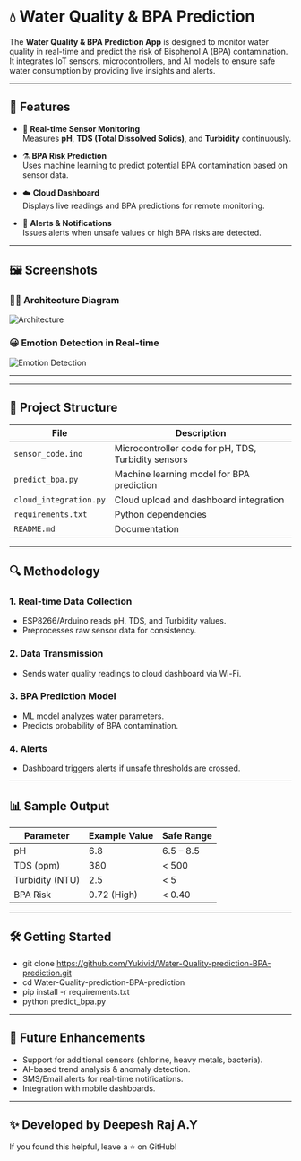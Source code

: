 # 💧 Water Quality & BPA Prediction

The **Water Quality & BPA Prediction App** is designed to monitor water quality in real-time and predict the risk of Bisphenol A (BPA) contamination. It integrates IoT sensors, microcontrollers, and AI models to ensure safe water consumption by providing live insights and alerts.

---

## 🌟 Features

- 🧪 **Real-time Sensor Monitoring**  
  Measures **pH**, **TDS (Total Dissolved Solids)**, and **Turbidity** continuously.  

- ⚗️ **BPA Risk Prediction**  
  Uses machine learning to predict potential BPA contamination based on sensor data.  

- ☁️ **Cloud Dashboard**  
  Displays live readings and BPA predictions for remote monitoring.  

- 🚨 **Alerts & Notifications**  
  Issues alerts when unsafe values or high BPA risks are detected.  

---

## 🖼️ Screenshots


### 🧑‍💻 Architecture Diagram
![Architecture](./83f6200e-4cce-42d1-b99c-11fd7ce6c765)


### 😀 Emotion Detection in Real-time
![Emotion Detection](./408d6b76-4b68-481b-82ce-20c05db6dbc8.png)

---
---

## 📁 Project Structure

| File | Description |
|------|-------------|
| `sensor_code.ino` | Microcontroller code for pH, TDS, Turbidity sensors |
| `predict_bpa.py` | Machine learning model for BPA prediction |
| `cloud_integration.py` | Cloud upload and dashboard integration |
| `requirements.txt` | Python dependencies |
| `README.md` | Documentation |

---

## 🔍 Methodology

### 1. Real-time Data Collection
- ESP8266/Arduino reads pH, TDS, and Turbidity values.  
- Preprocesses raw sensor data for consistency.  

### 2. Data Transmission
- Sends water quality readings to cloud dashboard via Wi-Fi.  

### 3. BPA Prediction Model
- ML model analyzes water parameters.  
- Predicts probability of BPA contamination.  

### 4. Alerts
- Dashboard triggers alerts if unsafe thresholds are crossed.  

---

## 📊 Sample Output

| Parameter | Example Value | Safe Range |
|-----------|---------------|------------|
| pH | 6.8 | 6.5 – 8.5 |
| TDS (ppm) | 380 | < 500 |
| Turbidity (NTU) | 2.5 | < 5 |
| BPA Risk | 0.72 (High) | < 0.40 |

---

## 🛠️ Getting Started

- git clone https://github.com/Yukivid/Water-Quality-prediction-BPA-prediction.git
- cd Water-Quality-prediction-BPA-prediction
- pip install -r requirements.txt
- python predict_bpa.py

---

## 🚀 Future Enhancements

- Support for additional sensors (chlorine, heavy metals, bacteria).
- AI-based trend analysis & anomaly detection.
- SMS/Email alerts for real-time notifications.
- Integration with mobile dashboards.

---

## ✨ Developed by Deepesh Raj A.Y

If you found this helpful, leave a ⭐ on GitHub!

